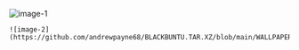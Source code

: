 ![image-1](https://github.com/andrewpayne68/BLACKBUNTU.TAR.XZ/blob/main/WALLPAPER/Blackbuntu-2560x1440.png)
```
![image-2](https://github.com/andrewpayne68/BLACKBUNTU.TAR.XZ/blob/main/WALLPAPER/blackbuntu_lion.png)



